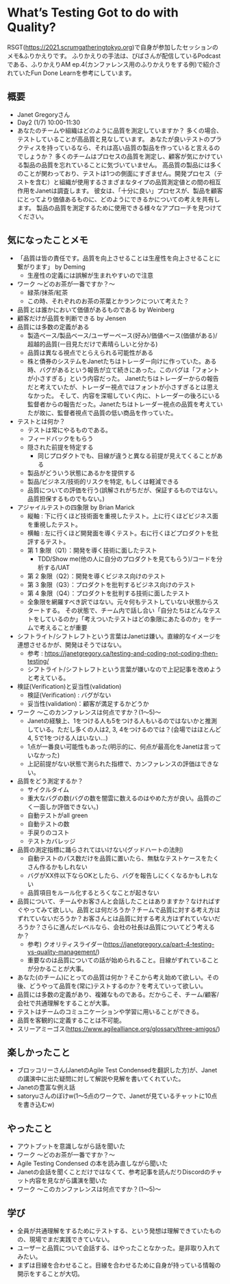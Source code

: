 # What’s Testing Got to do with Quality?

RSGT(https://2021.scrumgatheringtokyo.org)で自身が参加したセッションのメモ&ふりかえりです。
ふりかえりの手法は、びばさんが配信しているPodcastである、ふりかえりAM ep.4(カンファレンス用のふりかえりをする例)で紹介されていたFun Done Learnを参考にしています。

## 概要

- Janet Gregoryさん
- Day2 (1/7) 10:00-11:30
- あなたのチームや組織はどのように品質を測定していますか？ 
  多くの場合、テストしていることが高品質と見なしています。
   あなたが良いテストのプラクティスを持っているなら、それは高い品質の製品を作っていると言えるのでしょうか？
   多くのチームはプロセスの品質を測定し、顧客が気にかけている製品の品質を忘れていることに気づいていません。
  高品質の製品には多くのことが関わっており、テストは1つの側面にすぎません。開発プロセス（テストを含む）と組織が使用するさまざまなタイプの品質測定値との間の相互作用をJanetは調査します。
   彼女は、「十分に良い」プロセスが、製品を顧客にとってより価値あるものに、どのようにできるかについての考えを共有します。 製品の品質を測定するために使用できる様々なアプローチを見つけてください。

## 気になったことメモ

- 「品質は皆の責任です。品質を向上させることは生産性を向上させることに繋がります」 by Deming
  - 生産性の定義には誤解が生まれやすいので注意
- ワーク ～どのお茶が一番ですか？～
  - 緑茶/抹茶/紅茶
  - この時、それぞれのお茶の茶葉とかランクについて考えた？
- 品質とは誰かにおいて価値があるものである by Weinberg
- 顧客だけが品質を判断できる by Jensen
- 品質には多数の定義がある
  - 製造ベース/製品ベース/ユーザーベース(好み)/価値ベース(価値がある)/超越的品質(一目見ただけで素晴らしいと分かる)
  - 品質は異なる視点でとらえられる可能性がある
  - 株と債券のシステムをJanetたちはトレーダー向けに作っていた。ある時、バグがあるという報告が立て続きにあった。このバグは「フォントが小さすぎる」という内容だった。
    Janetたちはトレーダーからの報告だと考えていたが、トレーダー視点ではフォントが小さすぎるとは思えなかった。
    そして、内容を深堀していく内に、トレーダーの後ろにいる監督者からの報告だった。Janetたちはトレーダー視点の品質を考えていたが故に、監督者視点で品質の低い商品を作っていた。
- テストとは何か？
  - テストは常にやるものである。
  - フィードバックをもらう
  - 隠された前提を特定する
    - 同じプロダクトでも、目線が違うと異なる前提が見えてくることがある
  - 製品がどういう状態にあるかを提供する
  - 製品/ビジネス/技術的リスクを特定, もしくは軽減できる
  - 品質についての評価を行う(誤解されがちだが、保証するものではない。品質担保するものでもない。)
- アジャイルテストの四象限 by Brian Marick
  - 縦軸 : 下に行くほど技術面を重視したテスト。上に行くほどビジネス面を重視したテスト。
  - 横軸 : 左に行くほど開発面を導くテスト。右に行くほどプロダクトを批評するテスト。
  - 第 1 象限（Q1）：開発を導く技術に面したテスト 
    - TDD/Show me(他の人に自分のプロダクトを見てもらう)/コードを分析する/UAT
  - 第 2 象限（Q2）：開発を導くビジネス向けのテスト 
  - 第 3 象限（Q3）：プロダクトを批判するビジネス向けのテスト 
  - 第 4 象限（Q4）：プロダクトを批判する技術に面したテスト
  - 全象限を網羅すべき訳ではない。元々何もテストしていない状態からスタートする。
    その状態で、チーム内で話し合い「自分たちはどんなテストをしているのか」「考えついたテストはどの象限にあたるのか」をチームで考えることが重要
- シフトライト/シフトレフトという言葉はJanetは嫌い。直線的なイメージを連想させるかが、開発はそうではない。
  - 参考 : https://janetgregory.ca/testing-and-coding-not-coding-then-testing/
  - シフトライト/シフトレフトという言葉が嫌いなので上記記事を改めようと考えている。
- 検証(Verification)と妥当性(validation)
  - 検証(Verification) : バグがない
  - 妥当性(validation)：顧客が満足するかどうか
- ワーク ～このカンファレンスは何点ですか？(1～5)～
  - Janetの経験上、1をつける人も5をつける人もいるのではないかと推測している。ただし多くの人は2, 3, 4をつけるのでは？(会場ではほとんど4, 5で1をつける人はいない...)
  - 1点が一番良い可能性もあった(明示的に、何点が最高化をJanetは言っていなかった)
  - 上記前提がない状態で測られた指標で、カンファレンスの評価はできない。
- 品質をどう測定するか？
  - サイクルタイム
  - 重大なバグの数(バグの数を闇雲に数えるのはやめた方が良い。品質のごく一面しか評価できない。)
  - 自動テストがall green
  - 自動テストの数
  - 手戻りのコスト
  - テストカバレッジ
- 品質の測定指標に踊らされてはいけない(グッドハートの法則)
  - 自動テストのパス数だけを品質に置いたら、無駄なテストケースをたくさん作るかもしれない
  - バグがXX件以下ならOKとしたら、バグを報告しにくくなるかもしれない
  - 品質項目をルール化するとろくなことが起きない
- 品質について、チームやお客さんと会話したことはありますか？なければすぐやってみて欲しい。品質とは何だろうか？チームで品質に対する考え方はずれていないだろうか？お客さんとは品質に対する考え方はずれていないだろうか？さらに進んだレベルなら、会社の社長は品質についてどう考えるか？
  - 参考) クオリティスライダー(https://janetgregory.ca/part-4-testing-vs-quality-management/)
  - 重要なのは品質についての話が始められること。目線がずれていることが分かることが大事。
- あなた(のチーム)にとっての品質は何か？そこから考え始めて欲しい。その後、どうやって品質を(常に)テストするのか？を考えていって欲しい。
- 品質には多数の定義があり、複雑なものである。だからこそ、チーム/顧客/会社で共通理解をすることが大事。
- テストはチームのコミュニケーションや学習に用いることができる。
- 品質を客観的に定義することは不可能。
- スリーアミーゴス(https://www.agilealliance.org/glossary/three-amigos/)

## 楽しかったこと

- ブロッコリーさん(JanetのAgile Test Condensedを翻訳した方)が、Janetの講演中に出た疑問に対して解説や見解を書いてくれていた。
- Janetの豊富な例え話
- satoryuさんのぼけw(1～5点のワークで、Janetが見ているチャットに10点を書き込むw)

## やったこと

- アウトプットを意識しながら話を聞いた
- ワーク ～どのお茶が一番ですか？～
- Agile Testing Condensed の本を読み直しながら聞いた
- Janetの会話を聞くことだけではなくて、参考記事を読んだりDiscordのチャット内容を見ながら講演を聞いた
- ワーク ～このカンファレンスは何点ですか？(1～5)～

## 学び

- 全員が共通理解をするためにテストする、という発想は理解できていたものの、現場でまだ実践できていない。
- ユーザーと品質について会話する、はやったことなかった。是非取り入れてみたい。
- まずは目線を合わせること。目線を合わせるために自身が持っている情報の開示をすることが大切。